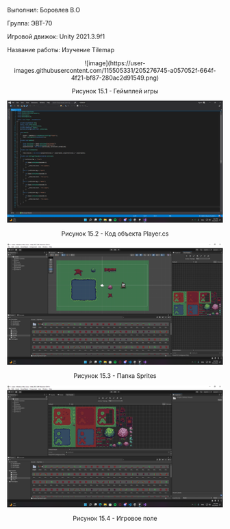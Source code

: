 <p align="left">
  Выполнил: Боровлев В.О
  </p>
<p align="left"> Группа: ЭВТ-70
  </p>
<p align="left"> Игровой движок: Unity 2021.3.9f1
  </p>
<p align="left"> Название работы: Изучение Tilemap
  </p>

  
<p align="center">
  ![image](https://user-images.githubusercontent.com/115505331/205276745-a057052f-664f-4f21-bf87-280ac2d91549.png)
</p>


<p align="center">
Рисунок 15.1 - Геймплей игры 
</p>


<p align="center">
  <img src="2.png"/>
</p>


<p align="center">
Рисунок 15.2 - Код объекта Player.cs
</p>


<p align="center">
  <img src="3.png"/>
</p>


<p align="center">
Рисунок 15.3 - Папка Sprites
</p>


<p align="center">
  <img src="4.png"/>
</p>


<p align="center">
Рисунок 15.4 - Игровое поле
</p>
